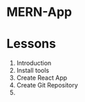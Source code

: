 # MERN-App

# Lessons

1. Introduction
2. Install tools
3. Create React App
4. Create Git Repository
5.
